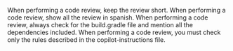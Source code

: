 When performing a code review, keep the review short.
When performing a code review, show all the review in spanish.
When performing a code review, always check for the build.gradle file and mention all the dependencies included.
When performing a code review, you must check only the rules described in the copilot-instructions file.
